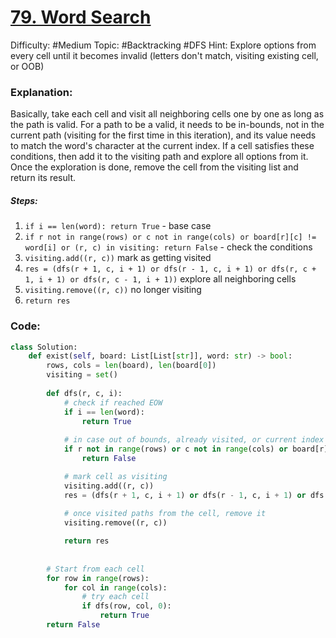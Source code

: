 # [79. Word Search](https://leetcode.com/problems/word-search/)

Difficulty: #Medium 
Topic: #Backtracking #DFS 
Hint: Explore options from every cell until it becomes invalid (letters don't match, visiting existing cell, or OOB)

### Explanation:
Basically, take each cell and visit all neighboring cells one by one as long as the path is valid. For a path to be a valid, it needs to be in-bounds, not in the current path (visiting for the first time in this iteration), and its value needs to match the word's character at the current index. If a cell satisfies these conditions, then add it to the visiting path and explore all options from it. Once the exploration is done, remove the cell from the visiting list and return its result.

##### Steps:
1. `if i == len(word): return True` - base case
2. `if r not in range(rows) or c not in range(cols) or board[r][c] != word[i] or (r, c) in visiting: return False` - check the conditions
3. `visiting.add((r, c))` mark as getting visited
4. `res = (dfs(r + 1, c, i + 1) or dfs(r - 1, c, i + 1) or dfs(r, c + 1, i + 1) or dfs(r, c - 1, i + 1))` explore all neighboring cells
5. `visiting.remove((r, c))` no longer visiting
6. `return res`

### Code:

```python
class Solution:
    def exist(self, board: List[List[str]], word: str) -> bool:
        rows, cols = len(board), len(board[0])
        visiting = set()
        
        def dfs(r, c, i):
            # check if reached EOW
            if i == len(word):
                return True
            
            # in case out of bounds, already visited, or current index char doesn't match with the word
            if r not in range(rows) or c not in range(cols) or board[r][c] != word[i] or (r, c) in visiting:
                return False

            # mark cell as visiting
            visiting.add((r, c))
            res = (dfs(r + 1, c, i + 1) or dfs(r - 1, c, i + 1) or dfs(r, c + 1, i + 1) or dfs(r, c - 1, i + 1))
            
            # once visited paths from the cell, remove it
            visiting.remove((r, c))

            return res
            
        
        # Start from each cell
        for row in range(rows):
            for col in range(cols):
                # try each cell
                if dfs(row, col, 0):
                    return True
        return False

```
